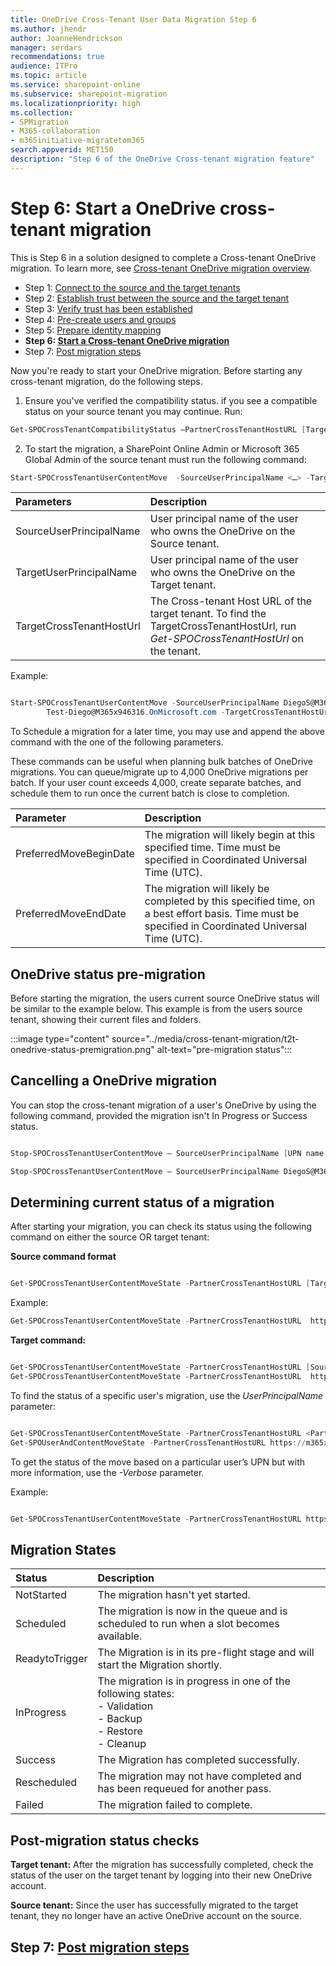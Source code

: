 ```yaml
---
title: OneDrive Cross-Tenant User Data Migration Step 6
ms.author: jhendr
author: JoanneHendrickson
manager: serdars
recommendations: true
audience: ITPro
ms.topic: article
ms.service: sharepoint-online
ms.subservice: sharepoint-migration
ms.localizationpriority: high
ms.collection: 
- SPMigration
- M365-collaboration
- m365initiative-migratetom365
search.appverid: MET150
description: "Step 6 of the OneDrive Cross-tenant migration feature"
---
```

# Step 6: Start a OneDrive cross-tenant migration

This is Step 6 in a solution designed to complete a Cross-tenant OneDrive migration. To learn more, see [Cross-tenant OneDrive migration overview](cross-tenant-onedrive-migration.md).

- Step 1: [Connect to the source and the target tenants](cross-tenant-onedrive-migration-step1.md)
- Step 2: [Establish trust between the source and the target tenant](cross-tenant-onedrive-migration-step2.md) 
- Step 3: [Verify trust has been established](cross-tenant-onedrive-migration-step3.md) 
- Step 4: [Pre-create users and groups](cross-tenant-onedrive-migration-step4.md)  
- Step 5: [Prepare identity mapping](cross-tenant-onedrive-migration-step5.md)
- **Step 6: [Start a Cross-tenant OneDrive migration](cross-tenant-onedrive-migration-step6.md)**
- Step 7: [Post migration steps](cross-tenant-onedrive-migration-step7.md)

Now you're ready to start your OneDrive migration.  Before starting any cross-tenant migration, do the following steps. 

1. Ensure you've verified the compatibility status. if you see a compatible status on your source tenant you may continue. Run:

```powershell
Get-SPOCrossTenantCompatibilityStatus –PartnerCrossTenantHostURL [Target tenant hostname]
```

2. To start the migration, a SharePoint Online Admin or Microsoft 365 Global Admin of the source tenant must run the following command:

```PowerShell
Start-SPOCrossTenantUserContentMove  -SourceUserPrincipalName <…> -TargetUserPrincipalName <…> -TargetCrossTenantHostUrl <…>
```

|Parameters|Description|
|:-----|:-----|
|SourceUserPrincipalName|User principal name of the user who owns the OneDrive on the Source tenant.|
|TargetUserPrincipalName|User principal name of the user who owns the OneDrive on the Target tenant.|
|TargetCrossTenantHostUrl|The Cross-tenant Host URL of the target tenant. To find the TargetCrossTenantHostUrl, run *Get-SPOCrossTenantHostUrl* on the tenant.|

Example:

```Powershell

Start-SPOCrossTenantUserContentMove -SourceUserPrincipalName DiegoS@M365x016651.OnMicrosoft.com -TargetUserPrincipalName
        Test-Diego@M365x946316.OnMicrosoft.com -TargetCrossTenantHostUrl https://m365x946316-my.sharepoint.com/ 

```

To Schedule a migration for a later time, you may use and append the above command with the one of the following parameters. 

These commands can be useful when planning bulk batches of OneDrive migrations.  You can queue/migrate up to 4,000 OneDrive migrations per batch.  If your user count exceeds 4,000, create separate batches, and schedule them to run once the current batch is close to completion.

|Parameter|Description|
|:-----|:-----|
|PreferredMoveBeginDate|The migration will likely begin at this specified time. Time must be specified in Coordinated Universal Time (UTC).|
|PreferredMoveEndDate|The migration will likely be completed by this specified time, on a best effort basis. Time must be specified in Coordinated Universal Time (UTC).|


## OneDrive status pre-migration

Before starting the migration, the users current source OneDrive status will be similar to the example below.  This example is from the users source tenant, showing their current files and folders.


:::image type="content" source="../media/cross-tenant-migration/t2t-onedrive-status-premigration.png" alt-text="pre-migration status":::

## Cancelling a OneDrive migration

You can stop the cross-tenant migration of a user's OneDrive by using the following command, provided the migration isn't In Progress or Success status.

```powershell

Stop-SPOCrossTenantUserContentMove – SourceUserPrincipalName [UPN name of user who you wish to stop]

Stop-SPOCrossTenantUserContentMove – SourceUserPrincipalName DiegoS@M365x016651.OnMicrosoft.com
```

## Determining current status of a migration

After starting your migration, you can check its status using the following command on either the source OR target tenant:

**Source command format**
```powershell

Get-SPOCrossTenantUserContentMoveState -PartnerCrossTenantHostURL [Target URL]
```
Example:

```Powershell
Get-SPOCrossTenantUserContentMoveState -PartnerCrossTenantHostURL  https://m365x946316-my.sharepoint.com/

```

**Target command:** 

```powershell

Get-SPOCrossTenantUserContentMoveState -PartnerCrossTenantHostURL [Source URL]
Get-SPOCrossTenantUserContentMoveState -PartnerCrossTenantHostURL  https://m365x016551-my.sharepoint.com/
```

To find the status of a specific user's migration, use the *UserPrincipalName* parameter:

```powershell

Get-SPOCrossTenantUserContentMoveState -PartnerCrossTenantHostURL <PartnerCrossTenantHostURL> -SourceUserPrincipalName <UPN>
Get-SPOUserAndContentMoveState -PartnerCrossTenantHostURL https://m365x946316-my.sharepoint.com -SourceUserPrincipalName DiegoS@M365x016651.OnMicrosoft.com
```

To get the status of the move based on a particular user’s UPN but with more information, use the *-Verbose* parameter.

Example:

```PowerShell

Get-SPOCrossTenantUserContentMoveState -PartnerCrossTenantHostURL https://ttesttenant-my.sharepoint.com -SourceUserPrincipalName User3@stesttenant.onmicrosoft.com -Verbose 

```


## Migration States


|Status|Description|
|:-----|:-----|
|NotStarted|The migration hasn't yet started.|
|Scheduled|The migration is now in the queue and is scheduled to run when a slot becomes available.|
|ReadytoTrigger|The Migration is in its pre-flight stage and will start the Migration shortly.|
|InProgress|The migration is in progress in one of the following states: </br>- Validation </br>- Backup </br>- Restore </br>- Cleanup|
|Success|The Migration has completed successfully.|
|Rescheduled|The migration may not have completed and has been requeued for another pass.|
|Failed	|The migration failed to complete.|


 
## Post-migration status checks

**Target tenant:** 
After the migration has successfully completed, check the status of the user on the target tenant by logging into their new OneDrive account. 

**Source tenant:**
Since the user has successfully migrated to the target tenant, they no longer have an active OneDrive account on the source.


## Step 7: [Post migration steps](cross-tenant-onedrive-migration-step7.md)